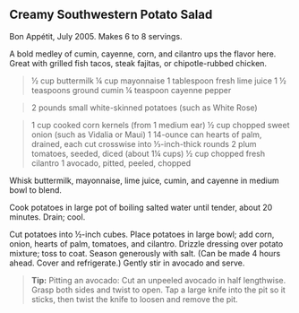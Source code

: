 ## Creamy Southwestern Potato Salad

Bon Appétit, July 2005.  Makes 6 to 8 servings.

A bold medley of cumin, cayenne, corn, and cilantro ups the flavor here. Great
with grilled fish tacos, steak fajitas, or chipotle-rubbed chicken.

> ½ cup buttermilk
> ¼ cup mayonnaise
> 1 tablespoon fresh lime juice
> 1 ½ teaspoons ground cumin
> ¼ teaspoon cayenne pepper

> 2 pounds small white-skinned potatoes (such as White Rose)

> 1 cup cooked corn kernels (from 1 medium ear)
> ½ cup chopped sweet onion (such as Vidalia or Maui)
> 1 14-ounce can hearts of palm, drained, each cut crosswise into ⅓-inch-thick rounds
> 2 plum tomatoes, seeded, diced (about 1¼ cups)
> ½ cup chopped fresh cilantro
> 1 avocado, pitted, peeled, chopped

Whisk buttermilk, mayonnaise, lime juice, cumin, and cayenne in medium bowl to
blend.

Cook potatoes in large pot of boiling salted water until tender, about 20
minutes. Drain; cool.

Cut potatoes into ½-inch cubes. Place potatoes in large bowl; add corn, onion,
hearts of palm, tomatoes, and cilantro. Drizzle dressing over potato mixture;
toss to coat. Season generously with salt. (Can be made 4 hours ahead. Cover
and refrigerate.) Gently stir in avocado and serve.

> **Tip:** Pitting an avocado: Cut an unpeeled avocado in half lengthwise.
> Grasp both sides and twist to open. Tap a large knife into the pit so it
> sticks, then twist the knife to loosen and remove the pit.



